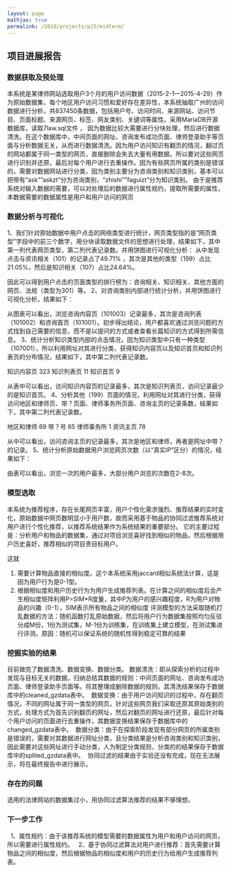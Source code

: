 ```yaml
---
layout: page
mathjax: true
permalink: /2018/projects/p15/midterm/
---
```


## 项目进展报告

### 数据获取及预处理
  本系统是某律师网站选取用户3个月的用户访问数据（2015-2-1—2015-4-29）作为原始数据集，每个地区用户访问习惯和爱好存在差异性，本系统抽取广州的访问数据进行分析，共837450条数据，包括用户号、访问时间、来源网站、访问节目、页面标题、来源网页、标签、网友类别、关键词等属性。采用MariaDB开源数据库，读取7law.sql文件 ，
  因为数据比较大需要进行分块处理，然后进行数据清洗。在这个数据库中，中间页面的网址、咨询发布成功页面、律师登录助手等页面与分析数据无关，从而进行数据清洗。因为用户访问知识有翻页的情况，翻过页的网站都属于同一类型的网页，直接删除会失去大量有用数据，所以要对这些网页进行识别并还原，最后对每个用户进行去重操作。因为有些网页所属的类别是错误的，需要对数据网站进行分类，因为类别主要分为咨询类别和知识类别，基本可以把带有“ask””askzt”分为咨询类别，“zhishi””faguizt”分为知识类别。
   由于是推荐系统对输入数据的需要，可以对处理后的数据进行属性规约，提取所需要的属性，本数据需要的数据属性是用户和用户访问的网页


### 数据分析与可视化

1、我们针对原始数据中用户点击的网络类型进行统计，网页类型指的是“网页类型”字段中的前三个数字，用分块读取数据文件的思想进行处理，结果如下，其中第一列代表网页类型，第二列代表记录数。并用饼图进行可视化分析：
从中发现点击与资讯相关（101）的记录占了49.71% ，其次是其他的类型（199）占比21.05%，然后是知识相关（107）占比24.64%。   
 
 
  因此可以得到用户点击的页面类型的排行榜为：咨询相关、知识相关、其他方面的网页、法规（类型为301）等。
2、对咨询类别内部进行统计分析，并用饼图进行可视化分析，结果如下：
 
 
  从图表可以看出，浏览咨询内容页（101003）记录最多，其次是咨询列表（101002）和咨询首页（101001）。初步得出结论，用户都喜欢通过浏览问题的方式找到自己需要的信息，而不是以提问的方式或者查看长篇知识的方式得到所需信息。
3、统计分析知识类型内部的点击情况，因为知识类型中只有一种类型（107001），所以利用网址对其进行分类，获得知识内容页以及知识首页和知识列表页的分布情况，结果如下，其中第二列代表记录数。

知识内容页	323
知识列表页	11
知识首页	9
   
从表中可以看出，访问知识内容页的记录最多，其次是知识列表页，访问记录最少的是知识首页。
4、分析其他（199）页面的情况，利用网址对其进行分类，获得访问地区和律师页、带？页面、律师事务所页面、咨询主页的记录条数，结果如下，其中第二列代表记录数。

地区和律师	69
带？号	65
律师事务所	1
资讯主页	78

   从中可以看出，访问咨询主页的记录最多，其次是地区和律师，再者是网址中带？的记录。
5、统计分析原始数据用户浏览网页次数（以“真实IP”区分）的情况，结果如下：
 
   由表可以看出，浏览一次的用户最多，大部分用户浏览的次数在2-8次。

### 模型选取

本系统为推荐程序，存在长尾网页丰富，用户个性化需求强烈、推荐结果的实时变化，原始数据中网页数明显小于用户数，故而采用基于物品的协同过滤推荐系统对用户进行个性化推荐，以推荐系统结果作为系统结果的重要部分。
它的主要过程是：分析用户和物品的数据集，通过对项目浏览喜好找到相似的物品，然后根据用户历史喜好，推荐相似的项目贵目标用户。
    
这就
1.	需要计算物品直接的相似度。这个本系统采用jaccard相似系统法计算，这是因为用户行为是0-1型。
2.	根据相似度和用户历史行为为用户生成推荐列表。在计算之间的相似度后会产生相似度矩阵利用P=SIM*R度量，其中P为用户的感兴趣程度，R为用户对物品的兴趣（0-1），SIM表示所有物品之间的相似度
  评测模型的方法采取随机打乱数据的方法：随机函数打乱原始数据，然后将用户行为数据集按照均匀反驳分成M份，1份为测试集，M-1份为训练集，在训练集上建立模型，在测试集进行评测。原因：随机可以保证系统的随机性得到稳定可靠的结果

### 挖掘实验的结果

  目前做完了数据清洗、数据变换、数据分类。
  数据清洗：即从探索分析的过程中发现与目标无关的数据，归纳总结其数据的规则：中间页面的网址、咨询发布成功页面、律师登录助手页面等。将其整理成删除数据的规则，其清洗结果保存于数据库中的cleaned_gzdata表中。
  数据变换：由于用户访问知识的过程中，存在翻页情况，不同的网址属于同一类型的网页，针对这些网页我们采取还原其原始类别的方式，处理方式为首先识别翻页的网址，然后对翻页的网址进行还原，最后针对每个用户访问的页面进行去重操作，其数据变换结果保存于数据库中的changed_gzdata表中。
  数据分类：由于在探索阶段发现有部分网页的所属类别是错误的，需要对其数据进行网址分类，且分类结果是分析咨询类别和知识类别，因此需要对这些网址进行手动分类，人为制定分类规则，分类的的结果保存于数据库中的splited_gzdata表中。
  协同过滤的结果由于实验还没有完成，现在无法展示，将在最终报告中进行展示。

### 存在的问题

选用的法律网站的数据集过小，用协同过滤算法推荐的结果不够理想。

### 下一步工作
   1、属性规约：由于该推荐系统的模型需要的数据属性为用户和用户访问的网页，所以需要进行属性规约。
   2、基于协同过滤算法对用户进行推荐：首先需要计算物品之间的相似度，然后根据物品的相似度和用户的历史行为给用户生成推荐列表。
   

